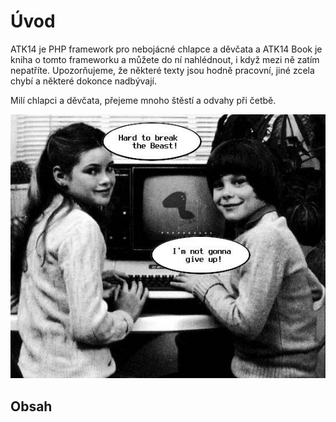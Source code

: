 Úvod
====

ATK14 je PHP framework pro nebojácné chlapce a děvčata a ATK14 Book je kniha o tomto frameworku a můžete do ní nahlédnout, i když mezi ně zatím nepatříte.
Upozorňujeme, že některé texty jsou hodně pracovní, jiné zcela chybí a některé dokonce nadbývají.

Milí chlapci a děvčata, přejeme mnoho štěstí a odvahy při četbě.

![mladí ATK14 programátoři](/public/images/children.jpg)


Obsah
-----
